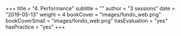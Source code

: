 +++
title = "4. Performance"
subtitle = ""
author = "3 sessions"
date = "2019-05-13"
weight = 4
bookCover = "images/fondo_web.png"
bookCoverSmall = "images/fondo_web.png"
hasEvaluation = "yes"
hasPractice = "yes"
+++